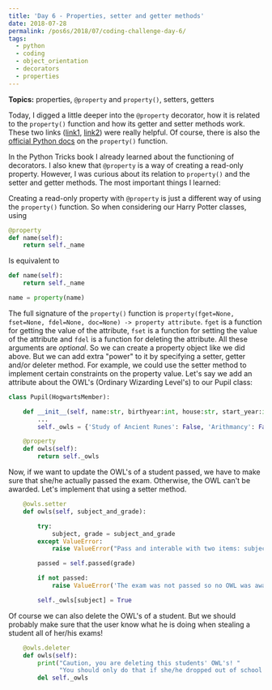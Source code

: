 ```yaml
---
title: 'Day 6 - Properties, setter and getter methods'
date: 2018-07-28
permalink: /pos6s/2018/07/coding-challenge-day-6/
tags:
  - python
  - coding
  - object_orientation
  - decorators
  - properties
---
```


**Topics:** properties, ```@property``` and ```property()```, setters, getters

Today, I digged a little deeper into the ```@property``` decorator, how it is related to the ```property()``` function and how its getter and setter methods work. These two links ([link1](https://www.programiz.com/python-programming/property), [link2](https://stackoverflow.com/questions/17330160/how-does-the-property-decorator-work)) were really helpful. Of course, there is also the [official Python docs](https://docs.python.org/3.7/howto/descriptor.html) on the ```property()``` function.

In the Python Tricks book I already learned about the functioning of decorators. I also knew that ```@property``` is a way of creating a read-only property. However, I was curious about its relation to ```property()``` and the setter and getter methods. The most important things I learned:

Creating a read-only property with ```@property``` is just a different way of using the ```property()``` function. So when considering our Harry Potter classes, using

```python
@property
def name(self):
    return self._name
```

Is equivalent to
```python
def name(self):
    return self._name

name = property(name)
```

The full signature of the ```property()``` function is ```property(fget=None, fset=None, fdel=None, doc=None) -> property attribute```. ```fget``` is a function for getting the value of the attribute, ```fset``` is a function for setting the value of the attribute and ```fdel``` is a function for deleting the attribute. All these arguments are *optional*. So we can create a property object like we did above. But we can add extra "power" to it by specifying a setter, getter and/or deleter
method. For example, we could use the setter method to implement certain constraints on the property value. Let's say we add an attribute about the OWL's (Ordinary Wizarding Level's) to our Pupil class:

```python
class Pupil(HogwartsMember):

    def __init__(self, name:str, birthyear:int, house:str, start_year:int):
        ...
        self._owls = {'Study of Ancient Runes': False, 'Arithmancy': False, 'Astronomy': False, 'Care of Magical Creatures': False, 'Charms': False, 'Defence Against the Dark Arts': False, 'Divination': False, 'Herbology': False, 'History of Magic': False, 'Muggle Studies': False, 'Potions': False, 'Transfiguration': False}

    @property
    def owls(self):
        return self._owls
```

Now, if we want to update the OWL's of a student passed, we have to make sure that she/he actually passed the exam. Otherwise, the OWL can't be awarded. Let's implement that using a setter method.

```python
    @owls.setter
    def owls(self, subject_and_grade):

        try:
            subject, grade = subject_and_grade
        except ValueError:
            raise ValueError("Pass and interable with two items: subject and grade")

        passed = self.passed(grade)

        if not passed:
            raise ValueError('The exam was not passed so no OWL was awarded!')

        self._owls[subject] = True
```

Of course we can also delete the OWL's of a student. But we should probably make sure that the user know what he is doing when stealing a student all of her/his exams!

```python
    @owls.deleter
    def owls(self):
        print("Caution, you are deleting this students' OWL's! "
              "You should only do that if she/he dropped out of school without passing any exam!")
        del self._owls
```
